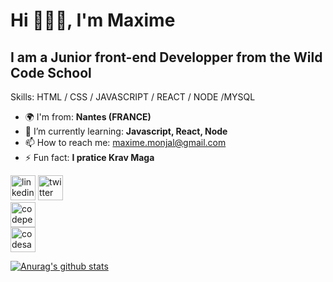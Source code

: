 # Hi  🙋🏻‍♂️, I'm Maxime 
## I am a Junior front-end Developper from the Wild Code School

Skills: HTML / CSS / JAVASCRIPT / REACT / NODE /MYSQL 

- 🌍  I'm from: **Nantes (FRANCE)**
- 🌱 I’m currently learning: **Javascript, React, Node** 
- 📫 How to reach me: maxime.monjal@gmail.com 
- ⚡ Fun fact: **I pratice Krav Maga** 

[<img src='https://cdn.jsdelivr.net/npm/simple-icons@3.0.1/icons/linkedin.svg' alt='linkedin' height='40'>](https://www.linkedin.com/in/maximemonjal/) 
[<img src='https://cdn.jsdelivr.net/npm/simple-icons@3.0.1/icons/twitter.svg' alt='twitter' height='40'>](https://twitter.com/Maximecode)  
[<img src='https://cdn.jsdelivr.net/npm/simple-icons@3.0.1/icons/codepen.svg' alt='codepen' height='40'>](https://codepen.io/Monjal)  
[<img src='https://cdn.jsdelivr.net/npm/simple-icons@3.0.1/icons/codesandbox.svg' alt='codesandbox' height='40'>](https://codesandbox.io/u/Maxime-Monjal)  



[![Anurag's github stats](https://github-readme-stats.vercel.app/api?username=Maxime-Monjal)](https://github.com/anuraghazra/github-readme-stats)
